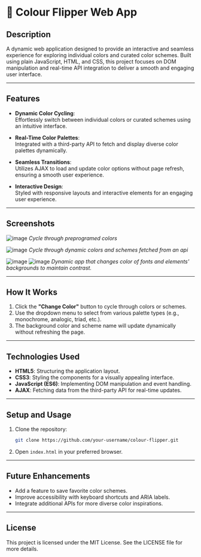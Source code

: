 # 🎨 Colour Flipper Web App

## Description
A dynamic web application designed to provide an interactive and seamless experience for exploring individual colors and curated color schemes. Built using plain JavaScript, HTML, and CSS, this project focuses on DOM manipulation and real-time API integration to deliver a smooth and engaging user interface.

---

## Features
- **Dynamic Color Cycling**:  
  Effortlessly switch between individual colors or curated schemes using an intuitive interface.

- **Real-Time Color Palettes**:  
  Integrated with a third-party API to fetch and display diverse color palettes dynamically.

- **Seamless Transitions**:  
  Utilizes AJAX to load and update color options without page refresh, ensuring a smooth user experience.

- **Interactive Design**:  
  Styled with responsive layouts and interactive elements for an engaging user experience.

---

## Screenshots
![image](https://github.com/user-attachments/assets/dcd7e985-1bc7-4747-a3d5-3b6ea9389b9e)
*Cycle through preprogramed colors*

![image](https://github.com/user-attachments/assets/844a33a4-b5e6-4dee-9b09-c9ec1bf1c9d8) 
*Cycle through dynamic colors and schemes fetched from an api*

![image](https://github.com/user-attachments/assets/2596f519-45d0-4a4b-ba0d-b5d1549f34b4) ![image](https://github.com/user-attachments/assets/e4b09e80-fd8b-4c6a-a62b-04be392dae95)
*Dynamic app that changes color of fonts and elements' backgrounds to maintain contrast.*

---

## How It Works
1. Click the **"Change Color"** button to cycle through colors or schemes.
2. Use the dropdown menu to select from various palette types (e.g., monochrome, analogic, triad, etc.).
3. The background color and scheme name will update dynamically without refreshing the page.

---

## Technologies Used
- **HTML5**: Structuring the application layout.
- **CSS3**: Styling the components for a visually appealing interface.
- **JavaScript (ES6)**: Implementing DOM manipulation and event handling.
- **AJAX**: Fetching data from the third-party API for real-time updates.

---

## Setup and Usage
1. Clone the repository:
   ```bash
   git clone https://github.com/your-username/colour-flipper.git
   ```
2. Open `index.html` in your preferred browser.

---

## Future Enhancements
- Add a feature to save favorite color schemes.
- Improve accessibility with keyboard shortcuts and ARIA labels.
- Integrate additional APIs for more diverse color inspirations.

---

## License
This project is licensed under the MIT License. See the LICENSE file for more details.

